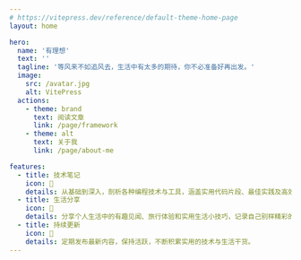```yaml
---
# https://vitepress.dev/reference/default-theme-home-page
layout: home

hero:
  name: '有理想'
  text: ''
  tagline: '等风来不如追风去，生活中有太多的期待，你不必准备好再出发。'
  image:
    src: /avatar.jpg
    alt: VitePress
  actions:
    - theme: brand
      text: 阅读文章
      link: /page/framework
    - theme: alt
      text: 关于我
      link: /page/about-me

features:
  - title: 技术笔记
    icon: 📒
    details: 从基础到深入，剖析各种编程技术与工具，涵盖实用代码片段、最佳实践及高效开发技巧，分享阅读也方便自己。
  - title: 生活分享
    icon: 🏃
    details: 分享个人生活中的有趣见闻、旅行体验和实用生活小技巧，记录自己别样精彩的日常。
  - title: 持续更新
    icon: 💪
    details: 定期发布最新内容，保持活跃，不断积累实用的技术与生活干货。
---
```


<style>
@keyframes blue-glow {
  0% {
    box-shadow: 0 0 10px rgba(40, 69, 168, 0.2), 0 0 20px rgba(40, 69, 168, 0.1);
  }
  100% {
    box-shadow: 0 0 20px rgba(40, 69, 168, 0.8), 0 0 40px rgba(40, 69, 168, 0.6);
  }
}

.image-src{
  width: 250px;
  height: 250px;
  border-radius: 50%;
  box-shadow: 0 0 15px rgba(255, 255, 255, 0.6), 0 0 30px rgba(255, 255, 255, 0.4);
  animation: blue-glow 1.5s infinite alternate;
}
</style>
